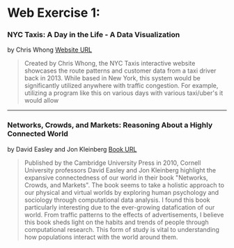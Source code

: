 
# **Web Exercise 1:**

### NYC Taxis: A Day in the Life - A Data Visualization 
by Chris Whong
[Website URL](https://chriswhong.github.io/nyctaxi/)

> Created by Chris Whong, the NYC Taxis interactive website showcases the route patterns and customer data from a taxi driver back in 2013. While based in New York, this system would be significantly utilized anywhere with traffic congestion. For example, utilizing a program like this on various days with various taxi/uber's it would allow 

---

      
### Networks, Crowds, and Markets: Reasoning About a Highly Connected World
by David Easley and Jon Kleinberg
[Book URL](https://www.cs.cornell.edu/home/kleinber/networks-book/)

> Published by the Cambridge University Press in 2010, Cornell University professors David Easley and Jon Kleinberg highlight the expansive connectedness of our world in their book "Networks, Crowds, and Markets".  The book seems to take a holistic approach to our physical and virtual worlds by exploring human psychology and sociology through computational data analysis. I found this book particularly interesting due to the ever-growing datafication of our world. From traffic patterns to the effects of advertisements, I believe this book sheds light on the habits and trends of people through computational research. This form of study is vital to understanding how populations interact with the world around them. 




